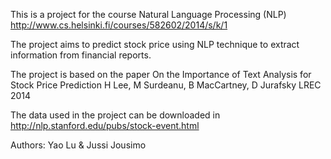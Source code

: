 This is a project for the course Natural Language Processing (NLP)
http://www.cs.helsinki.fi/courses/582602/2014/s/k/1

The project aims to predict stock price using NLP technique to extract information from financial reports.

The project is based on the paper
On the Importance of Text Analysis for Stock Price Prediction
H Lee, M Surdeanu, B MacCartney, D Jurafsky 
LREC 2014

The data used in the project can be downloaded in 
http://nlp.stanford.edu/pubs/stock-event.html

Authors: Yao Lu & Jussi Jousimo
